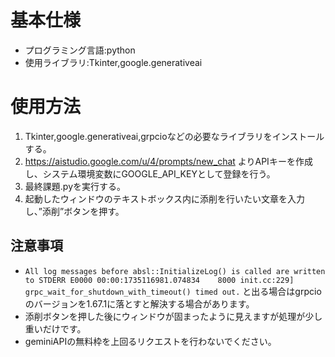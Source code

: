 # 基本仕様
- プログラミング言語:python
- 使用ライブラリ:Tkinter,google.generativeai
# 使用方法
1. Tkinter,google.generativeai,grpcioなどの必要なライブラリをインストールする。
2. https://aistudio.google.com/u/4/prompts/new_chat よりAPIキーを作成し、システム環境変数にGOOGLE_API_KEYとして登録を行う。
3. 最終課題.pyを実行する。
4. 起動したウィンドウのテキストボックス内に添削を行いたい文章を入力し、”添削”ボタンを押す。
## 注意事項
- ` All log messages before absl::InitializeLog() is called are written to STDERR
E0000 00:00:1735116981.074834    8000 init.cc:229] grpc_wait_for_shutdown_with_timeout() timed out. `
と出る場合はgrpcioのバージョンを1.67.1に落とすと解決する場合があります。
- 添削ボタンを押した後にウィンドウが固まったように見えますが処理が少し重いだけです。
- geminiAPIの無料枠を上回るリクエストを行わないでください。
